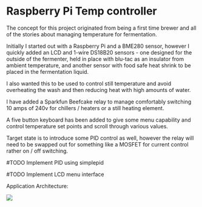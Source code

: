 # Raspberry Pi Temp controller

The concept for this project originated from being a first time brewer and all of the stories about managing temperature for fermentation.

Initially I started out with a Raspberry Pi and a BME280 sensor, however I quickly added an LCD and 1-wire DS18B20 sensors - one designed for the outside of the fermenter, held in place with blu-tac as an insulator from ambient temperature, and another sensor with food safe heat shrink to be placed in the fermentation liquid.

I also wanted this to be used to control still temperature and avoid overheating the wash and then reducing heat with high amounts of water.

I have added a Sparkfun Beefcake relay to manage comfortably switching 10 amps of 240v for chillers / heaters or a still heating element.

A five button keyboard has been added to give some menu capability and control temperature set points and scroll through various values.

Target state is to introduce some PID control as well, however the relay will need to be swapped out for something like a MOSFET for current control rather on / off switching.

#TODO Implement PID using simplepid

#TODO Implement LCD menu interface

Application Architecture:

![](https://github.com/the-ranga/RaspberryPi_TempController/blob/master/Docs/menu-stub%20(main).gif)